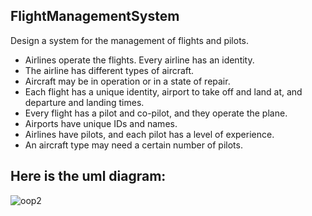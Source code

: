 ## FlightManagementSystem



Design a system for the management of flights and pilots.

- Airlines operate the flights. Every airline has an identity.
- The airline has different types of aircraft.
- Aircraft may be in operation or in a state of repair.
- Each flight has a unique identity, airport to take off and land at, and departure and landing times.
- Every flight has a pilot and co-pilot, and they operate the plane.
- Airports have unique IDs and names.
- Airlines have pilots, and each pilot has a level of experience.
- An aircraft type may need a certain number of pilots.

Here is the uml diagram:
-



![oop2](https://github.com/DTPAaron/PatikaJava/blob/master/src/OOP/FlightManagementSystem/FlightManagementSystem.jpg)
